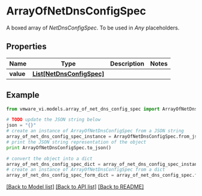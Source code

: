 # ArrayOfNetDnsConfigSpec

A boxed array of *NetDnsConfigSpec*. To be used in *Any* placeholders. 

## Properties
Name | Type | Description | Notes
------------ | ------------- | ------------- | -------------
**value** | [**List[NetDnsConfigSpec]**](NetDnsConfigSpec.md) |  | 

## Example

```python
from vmware_vi.models.array_of_net_dns_config_spec import ArrayOfNetDnsConfigSpec

# TODO update the JSON string below
json = "{}"
# create an instance of ArrayOfNetDnsConfigSpec from a JSON string
array_of_net_dns_config_spec_instance = ArrayOfNetDnsConfigSpec.from_json(json)
# print the JSON string representation of the object
print ArrayOfNetDnsConfigSpec.to_json()

# convert the object into a dict
array_of_net_dns_config_spec_dict = array_of_net_dns_config_spec_instance.to_dict()
# create an instance of ArrayOfNetDnsConfigSpec from a dict
array_of_net_dns_config_spec_form_dict = array_of_net_dns_config_spec.from_dict(array_of_net_dns_config_spec_dict)
```
[[Back to Model list]](../README.md#documentation-for-models) [[Back to API list]](../README.md#documentation-for-api-endpoints) [[Back to README]](../README.md)


